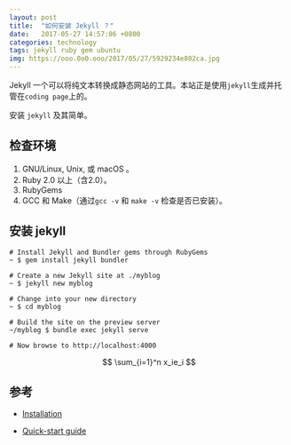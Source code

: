 ```yaml
---
layout: post
title:  "如何安装 Jekyll ？"
date:   2017-05-27 14:57:06 +0800
categories: technology
tags: jekyll ruby gem ubuntu
img: https://ooo.0o0.ooo/2017/05/27/5929234e802ca.jpg
---
```


Jekyll 一个可以将纯文本转换成静态网站的工具。本站正是使用`jekyll`生成并托管在`coding page`上的。

安装 `jekyll` 及其简单。

## 检查环境

1. GNU/Linux, Unix, 或 macOS 。
2. Ruby 2.0 以上（含2.0）。
3. RubyGems
4. GCC 和 Make（通过`gcc -v` 和 `make -v` 检查是否已安装）。

## 安装 jekyll

```shell
# Install Jekyll and Bundler gems through RubyGems
~ $ gem install jekyll bundler

# Create a new Jekyll site at ./myblog
~ $ jekyll new myblog

# Change into your new directory
~ $ cd myblog

# Build the site on the preview server
~/myblog $ bundle exec jekyll serve

# Now browse to http://localhost:4000
```

$$
\sum_{i=1}^n x_ie_i
$$

## 参考

* [Installation](https://jekyllrb.com/docs/installation/)

* [Quick-start guide](https://jekyllrb.com/docs/quickstart/)